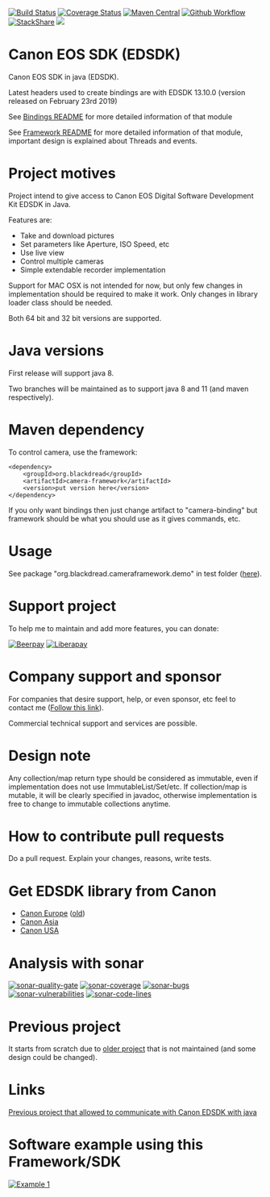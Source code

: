 [![Build Status](https://travis-ci.org/Blackdread/canon-sdk-java.svg?branch=master)](https://travis-ci.org/Blackdread/canon-sdk-java)
[![Coverage Status](https://coveralls.io/repos/github/Blackdread/canon-sdk-java/badge.svg?branch=master)](https://coveralls.io/github/Blackdread/canon-sdk-java?branch=master)
[![Maven Central](https://maven-badges.herokuapp.com/maven-central/org.blackdread/canon-sdk-java/badge.svg)](https://maven-badges.herokuapp.com/maven-central/org.blackdread/canon-sdk-java)
[![Github Workflow](https://github.com/Blackdread/canon-sdk-java/workflows/Java%20CI/badge.svg)](https://github.com/Blackdread/canon-sdk-java/actions?workflow=Java+CI)
[![StackShare](https://img.shields.io/badge/tech-stack-0690fa.svg?style=flat)](https://stackshare.io/Blackdread/canon-sdk-java)
[![](https://img.shields.io/gitter/room/canon-sdk-java/Framework.svg)](https://gitter.im/canon-sdk-java/Framework)

# Canon EOS SDK (EDSDK)
Canon EOS SDK in java (EDSDK).

Latest headers used to create bindings are with EDSDK 13.10.0 (version released on February 23rd 2019)

See [Bindings README](https://github.com/Blackdread/canon-sdk-java/tree/master/camera-binding) for more detailed information of that module

See [Framework README](https://github.com/Blackdread/canon-sdk-java/tree/master/camera-framework) for more detailed information of that module, important design is explained about Threads and events.

# Project motives
Project intend to give access to Canon EOS Digital Software Development Kit EDSDK in Java.

Features are:
- Take and download pictures
- Set parameters like Aperture, ISO Speed, etc
- Use live view
- Control multiple cameras
- Simple extendable recorder implementation

Support for MAC OSX is not intended for now, but only few changes in implementation should be required to make it work. Only changes in library loader class should be needed.

Both 64 bit and 32 bit versions are supported.

# Java versions
First release will support java 8.

Two branches will be maintained as to support java 8 and 11 (and maven respectively).

# Maven dependency
To control camera, use the framework:

    <dependency>
        <groupId>org.blackdread</groupId>
        <artifactId>camera-framework</artifactId>
        <version>put version here</version>
    </dependency>
    
If you only want bindings then just change artifact to "camera-binding" but framework should be what you should use as it gives commands, etc.
    
# Usage
See package "org.blackdread.cameraframework.demo" in test folder ([here](https://github.com/Blackdread/canon-sdk-java/tree/master/camera-framework/src/test/java/org/blackdread/cameraframework/demo)).

# Support project
To help me to maintain and add more features, you can donate:

[![Beerpay](https://beerpay.io/Blackdread/canon-sdk-java/badge.svg)](https://beerpay.io/Blackdread/canon-sdk-java)
[![Liberapay](http://img.shields.io/liberapay/patrons/Yoann_CAPLAIN.svg?logo=liberapay)](https://liberapay.com/Yoann_CAPLAIN/)

# Company support and sponsor

For companies that desire support, help, or even sponsor, etc feel to contact me ([Follow this link](https://www.emailmeform.com/builder/form/46HAMcc300chL56f4a6uJo8e)). 

Commercial technical support and services are possible.

# Design note
Any collection/map return type should be considered as immutable, even if implementation does not use ImmutableList/Set/etc. If collection/map is mutable, it will be clearly specified in javadoc, otherwise implementation is free to change to immutable collections anytime. 

# How to contribute pull requests
Do a pull request. Explain your changes, reasons, write tests.

# Get EDSDK library from Canon

- [Canon Europe](https://developers.canon-europe.com/developers/s/login/SelfRegister) ([old](https://www.didp.canon-europa.com/))
- [Canon Asia](https://asia.canon/en/consumer/web/developerresource-digital-imaging)
- [Canon USA](https://www.developersupport.canon.com/)

# Analysis with sonar
[![sonar-quality-gate][sonar-quality-gate]][sonar-url] [![sonar-coverage][sonar-coverage]][sonar-url] [![sonar-bugs][sonar-bugs]][sonar-url] [![sonar-vulnerabilities][sonar-vulnerabilities]][sonar-url] [![sonar-code-lines][sonar-code-lines]][sonar-url]


# Previous project
It starts from scratch due to [older project](https://github.com/kritzikratzi/edsdk4j) that is not maintained (and some design could be changed).

# Links

[Previous project that allowed to communicate with Canon EDSDK with java](https://github.com/kritzikratzi/edsdk4j)

# Software example using this Framework/SDK
[![Example 1](https://i.imgur.com/UBHExoH.png?1)](https://i.imgur.com/UBHExoH.png?1)

[sonar-url]: https://sonarcloud.io/dashboard?id=org.blackdread%3Acanon-sdk-java
[sonar-quality-gate]: https://sonarcloud.io/api/project_badges/measure?project=org.blackdread%3Acanon-sdk-java&metric=alert_status
[sonar-coverage]: https://sonarcloud.io/api/project_badges/measure?project=org.blackdread%3Acanon-sdk-java&metric=coverage
[sonar-bugs]: https://sonarcloud.io/api/project_badges/measure?project=org.blackdread%3Acanon-sdk-java&metric=bugs
[sonar-vulnerabilities]: https://sonarcloud.io/api/project_badges/measure?project=org.blackdread%3Acanon-sdk-java&metric=vulnerabilities
[sonar-code-lines]: https://sonarcloud.io/api/project_badges/measure?project=org.blackdread%3Acanon-sdk-java&metric=ncloc
[sonar-reliability-rating]: https://sonarcloud.io/api/project_badges/measure?project=org.blackdread%3Acanon-sdk-java&metric=reliability_rating
[sonar-code-smalls]: https://sonarcloud.io/api/project_badges/measure?project=org.blackdread%3Acanon-sdk-java&metric=code_smells
[sonar-maintainability-rating]: https://sonarcloud.io/api/project_badges/measure?project=org.blackdread%3Acanon-sdk-java&metric=sqale_rating
